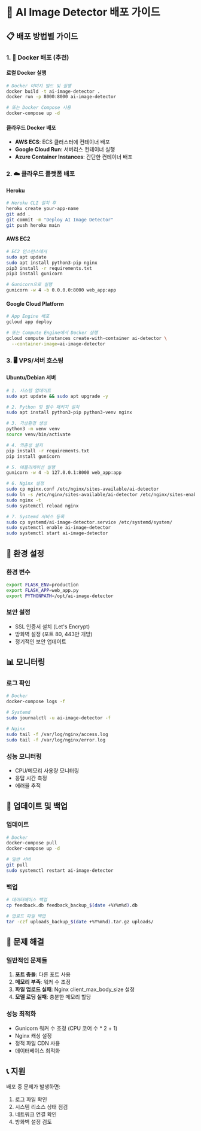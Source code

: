 # 🚀 AI Image Detector 배포 가이드

## 📋 배포 방법별 가이드

### 1. 🐳 Docker 배포 (추천)

#### 로컬 Docker 실행
```bash
# Docker 이미지 빌드 및 실행
docker build -t ai-image-detector .
docker run -p 8000:8000 ai-image-detector

# 또는 Docker Compose 사용
docker-compose up -d
```

#### 클라우드 Docker 배포
- **AWS ECS**: ECS 클러스터에 컨테이너 배포
- **Google Cloud Run**: 서버리스 컨테이너 실행
- **Azure Container Instances**: 간단한 컨테이너 배포

### 2. ☁️ 클라우드 플랫폼 배포

#### Heroku
```bash
# Heroku CLI 설치 후
heroku create your-app-name
git add .
git commit -m "Deploy AI Image Detector"
git push heroku main
```

#### AWS EC2
```bash
# EC2 인스턴스에서
sudo apt update
sudo apt install python3-pip nginx
pip3 install -r requirements.txt
pip3 install gunicorn

# Gunicorn으로 실행
gunicorn -w 4 -b 0.0.0.0:8000 web_app:app
```

#### Google Cloud Platform
```bash
# App Engine 배포
gcloud app deploy

# 또는 Compute Engine에서 Docker 실행
gcloud compute instances create-with-container ai-detector \
  --container-image=ai-image-detector
```

### 3. 🖥️ VPS/서버 호스팅

#### Ubuntu/Debian 서버
```bash
# 1. 시스템 업데이트
sudo apt update && sudo apt upgrade -y

# 2. Python 및 필수 패키지 설치
sudo apt install python3-pip python3-venv nginx

# 3. 가상환경 생성
python3 -m venv venv
source venv/bin/activate

# 4. 의존성 설치
pip install -r requirements.txt
pip install gunicorn

# 5. 애플리케이션 실행
gunicorn -w 4 -b 127.0.0.1:8000 web_app:app

# 6. Nginx 설정
sudo cp nginx.conf /etc/nginx/sites-available/ai-detector
sudo ln -s /etc/nginx/sites-available/ai-detector /etc/nginx/sites-enabled/
sudo nginx -t
sudo systemctl reload nginx

# 7. Systemd 서비스 등록
sudo cp systemd/ai-image-detector.service /etc/systemd/system/
sudo systemctl enable ai-image-detector
sudo systemctl start ai-image-detector
```

## 🔧 환경 설정

### 환경 변수
```bash
export FLASK_ENV=production
export FLASK_APP=web_app.py
export PYTHONPATH=/opt/ai-image-detector
```

### 보안 설정
- SSL 인증서 설치 (Let's Encrypt)
- 방화벽 설정 (포트 80, 443만 개방)
- 정기적인 보안 업데이트

## 📊 모니터링

### 로그 확인
```bash
# Docker
docker-compose logs -f

# Systemd
sudo journalctl -u ai-image-detector -f

# Nginx
sudo tail -f /var/log/nginx/access.log
sudo tail -f /var/log/nginx/error.log
```

### 성능 모니터링
- CPU/메모리 사용량 모니터링
- 응답 시간 측정
- 에러율 추적

## 🔄 업데이트 및 백업

### 업데이트
```bash
# Docker
docker-compose pull
docker-compose up -d

# 일반 서버
git pull
sudo systemctl restart ai-image-detector
```

### 백업
```bash
# 데이터베이스 백업
cp feedback.db feedback_backup_$(date +%Y%m%d).db

# 업로드 파일 백업
tar -czf uploads_backup_$(date +%Y%m%d).tar.gz uploads/
```

## 🚨 문제 해결

### 일반적인 문제들
1. **포트 충돌**: 다른 포트 사용
2. **메모리 부족**: 워커 수 조정
3. **파일 업로드 실패**: Nginx client_max_body_size 설정
4. **모델 로딩 실패**: 충분한 메모리 할당

### 성능 최적화
- Gunicorn 워커 수 조정 (CPU 코어 수 * 2 + 1)
- Nginx 캐싱 설정
- 정적 파일 CDN 사용
- 데이터베이스 최적화

## 📞 지원

배포 중 문제가 발생하면:
1. 로그 파일 확인
2. 시스템 리소스 상태 점검
3. 네트워크 연결 확인
4. 방화벽 설정 검토

